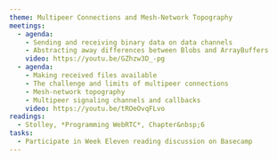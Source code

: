 ```yaml
---
theme: Multipeer Connections and Mesh-Network Topography
meetings:
  - agenda:
    - Sending and receiving binary data on data channels
    - Abstracting away differences between Blobs and ArrayBuffers
    video: https://youtu.be/GZhzw3D_-pg
  - agenda:
    - Making received files available
    - The challenge and limits of multipeer connections
    - Mesh-network topography
    - Multipeer signaling channels and callbacks
    video: https://youtu.be/tROeOvqFLvo
readings:
  - Stolley, *Programming WebRTC*, Chapter&nbsp;6
tasks:
  - Participate in Week Eleven reading discussion on Basecamp
---
```


<!--
---
theme: Network Monitoring and Performance; Enhanced Media Streaming
meetings:
  - agenda:
      - Monitoring network load and conditions
      - Browser features and the developer console
      - >
        [`RTCPeerConnection.getStats()`](https://developer.mozilla.org/en-US/docs/Web/API/RTCPeerConnection/getStats)
      - >
        [The `RTCStatsReport` Object](https://developer.mozilla.org/en-US/docs/Web/API/RTCStatsReport)
    video:
  - agenda:
      - Determining available devices
      - The [MediaDevices](https://developer.mozilla.org/en-US/docs/Web/API/MediaDevices) Web API
      - "`enumerateDevices()` and [Device IDs](https://developer.mozilla.org/en-US/docs/Web/API/MediaDeviceInfo/deviceId)"
      - Exploring device capabilities and the `getSupportedConstraints()` method
      - >
        The [MediaCapabilitiesInfo](https://developer.mozilla.org/en-US/docs/Web/API/MediaCapabilitiesInfo) API
      - The [Media Capture and Streams](https://www.w3.org/TR/mediacapture-streams/) specification
      - "Inspecting stream objects: `MediaStreamTrack`"
    video:
readings:
  - Stolley, *Programming WebRTC*, Chapter&nbsp;8
  - MDN, [`RTCPeerConnection.getStats()`](https://developer.mozilla.org/en-US/docs/Web/API/RTCPeerConnection/getStats)
  - (Browse) W3C, [Identifiers for WebRTC’s Statistics API](https://www.w3.org/TR/webrtc-stats/)
  - MDN, [Capabilities, constraints, and settings](https://developer.mozilla.org/en-US/docs/Web/API/Media_Streams_API/Constraints)
  - MDN, [Media Capture and Streams API (Media Stream)](https://developer.mozilla.org/en-US/docs/Web/API/Media_Streams_API)
tasks:
  - Participate in Week Eleven reading discussion on Basecamp
---
-->
